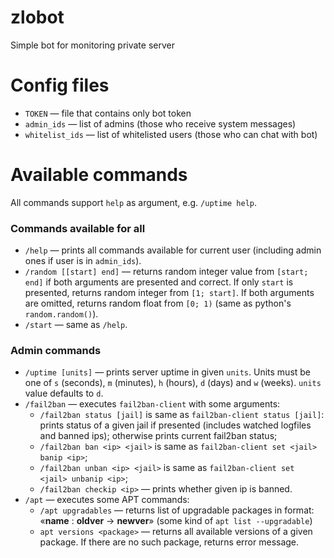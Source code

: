 zlobot
======

Simple bot for monitoring private server

Config files
================

* `TOKEN` — file that contains only bot token
* `admin_ids` — list of admins (those who receive system messages)
* `whitelist_ids` — list of whitelisted users (those who can chat with bot)

Available commands
==================

All commands support `help` as argument, e.g. `/uptime help`.

### Commands available for all

* `/help` — prints all commands available for current 
    user (including admin ones if user is in `admin_ids`).
* `/random [[start] end]` — returns random integer value from
    `[start; end]` if both arguments are presented and correct.
    If only `start` is presented, returns random integer from
    `[1; start]`.
    If both arguments are omitted, returns random float from
    `[0; 1)` (same as python's `random.random()`).
* `/start` — same as `/help`.

### Admin commands

* `/uptime [units]` — prints server uptime in given `units`.
    Units must be one of `s` (seconds), `m` (minutes), 
    `h` (hours), `d` (days) and `w` (weeks). `units` value
    defaults to `d`.
* `/fail2ban` — executes `fail2ban-client` with some arguments:
    * `/fail2ban status [jail]` is same as `fail2ban-client status [jail]`:
        prints status of a given jail if presented (includes
        watched logfiles and banned ips); otherwise prints
        current fail2ban status;
    * `/fail2ban ban <ip> <jail>` is same as
        `fail2ban-client set <jail> banip <ip>`;
    * `/fail2ban unban <ip> <jail>` is same as
        `fail2ban-client set <jail> unbanip <ip>`;
    * `/fail2ban checkip <ip>` — prints whether given ip is banned.
* `/apt` — executes some APT commands:
    * `/apt upgradables` — returns list of upgradable packages
        in format: «**name** : __oldver__ → __newver__»
        (some kind of `apt list --upgradable`)
    * `apt versions <package>` — returns all available versions
        of a given package. If there are no such package, returns
        error message.
